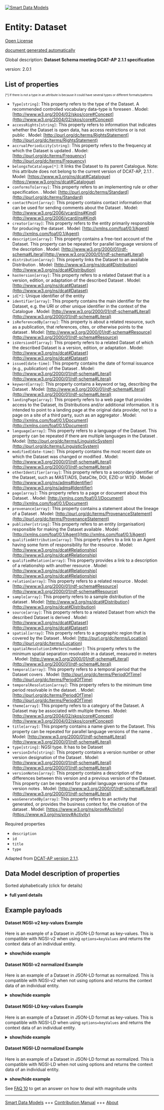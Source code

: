 <!-- 10-Header -->  
[![Smart Data Models](https://smartdatamodels.org/wp-content/uploads/2022/01/SmartDataModels_logo.png "Logo")](https://smartdatamodels.org)  
Entity: Dataset  
===============<!-- /10-Header -->  
<!-- 15-License -->  
[Open License](https://github.com/smart-data-models//dataModel.DCAT-AP/blob/master/Dataset/LICENSE.md)  
[document generated automatically](https://docs.google.com/presentation/d/e/2PACX-1vTs-Ng5dIAwkg91oTTUdt8ua7woBXhPnwavZ0FxgR8BsAI_Ek3C5q97Nd94HS8KhP-r_quD4H0fgyt3/pub?start=false&loop=false&delayms=3000#slide=id.gb715ace035_0_60)  
<!-- /15-License -->  
<!-- 20-Description -->  
Global description: **Dataset Schema meeting DCAT-AP 2.1.1 specification**  
version: 2.0.1  
<!-- /20-Description -->  
<!-- 30-PropertiesList -->  

## List of properties  

<sup><sub>[*] If there is not a type in an attribute is because it could have several types or different formats/patterns</sub></sup>  
- `Type[string]`: This property refers to the type of the Dataset. A recommended controlled vocabulary data-type is foreseen  . Model: [http://www.w3.org/2004/02/skos/core#Concept](http://www.w3.org/2004/02/skos/core#Concept)- `accessRights[string]`: This property refers to information that indicates whether the Dataset is open data, has access restrictions or is not public  . Model: [http://purl.org/dc/terms/RightsStatement](http://purl.org/dc/terms/RightsStatement)- `accrualPeriodicity[string]`: This property refers to the frequency at which the Dataset is updated  . Model: [http://purl.org/dc/terms/Frequency](http://purl.org/dc/terms/Frequency)- `belongsToCatalogue[*]`: It links the Dataset to its parent Catalogue. Note: this attribute does not belong to the current version of DCAT-AP, 2.1.1  . Model: [https://www.w3.org/ns/dcat#Catalogue](https://www.w3.org/ns/dcat#Catalogue)- `conformsTo[array]`: This property refers to an implementing rule or other specification.   . Model: [http://purl.org/dc/terms/Standard](http://purl.org/dc/terms/Standard)- `contactPoint[array]`: This property contains contact information that can be used for sending comments about the Dataset  . Model: [http://www.w3.org/2006/vcard/ns#Kind](http://www.w3.org/2006/vcard/ns#Kind)- `creator[array]`: This property refers to the entity primarily responsible for producing the dataset  . Model: [http://xmlns.com/foaf/0.1/Agent](http://xmlns.com/foaf/0.1/Agent)- `description[array]`: This property contains a free-text account of the Dataset. This property can be repeated for parallel language versions of the description  . Model: [http://www.w3.org/2000/01/rdf-schema#Literal](http://www.w3.org/2000/01/rdf-schema#Literal)- `distribution[array]`: This property links the Dataset to an available Distribution  . Model: [http://www.w3.org/ns/dcat#Distribution](http://www.w3.org/ns/dcat#Distribution)- `hasVersion[array]`: This property refers to a related Dataset that is a version, edition, or adaptation of the described Dataset  . Model: [http://www.w3.org/ns/dcat#Dataset](http://www.w3.org/ns/dcat#Dataset)- `id[*]`: Unique identifier of the entity  - `identifier[array]`: This property contains the main identifier for the Dataset, e.g. the URI or other unique identifier in the context of the Catalogue  . Model: [http://www.w3.org/2000/01/rdf-schema#Literal](http://www.w3.org/2000/01/rdf-schema#Literal)- `isReferencedBy[array]`: This property is about a related resource, such as a publication, that references, cites, or otherwise points to the dataset  . Model: [http://www.w3.org/2000/01/rdf-schema#Resource](http://www.w3.org/2000/01/rdf-schema#Resource)- `isVersionOf[array]`: This property refers to a related Dataset of which the described Dataset is a version, edition, or adaptation  . Model: [http://www.w3.org/ns/dcat#Dataset](http://www.w3.org/ns/dcat#Dataset)- `issued[date-time]`: This property contains the date of formal issuance (e.g., publication) of the Dataset  . Model: [http://www.w3.org/2000/01/rdf-schema#Literal](http://www.w3.org/2000/01/rdf-schema#Literal)- `keyword[array]`: This property contains a keyword or tag, describing the Dataset  . Model: [http://www.w3.org/2000/01/rdf-schema#Literal](http://www.w3.org/2000/01/rdf-schema#Literal)- `landingPage[array]`: This property refers to a web page that provides access to the Dataset, its Distributions and/or additional information. It is intended to point to a landing page at the original data provider, not to a page on a site of a third party, such as an aggregator  . Model: [http://xmlns.com/foaf/0.1/Document](http://xmlns.com/foaf/0.1/Document)- `language[array]`: This property refers to a language of the Dataset. This property can be repeated if there are multiple languages in the Dataset  . Model: [http://purl.org/dc/terms/LinguisticSystem](http://purl.org/dc/terms/LinguisticSystem)- `modified[date-time]`: This property contains the most recent date on which the Dataset was changed or modified  . Model: [http://www.w3.org/2000/01/rdf-schema#Literal](http://www.w3.org/2000/01/rdf-schema#Literal)- `otherIdentifier[array]`: This property refers to a secondary identifier of the Dataset, such as MAST/ADS, DataCite, DOI, EZID or W3ID  . Model: [http://www.w3.org/ns/adms#Identifier](http://www.w3.org/ns/adms#Identifier)- `page[array]`: This property refers to a page or document about this Dataset.   . Model: [http://xmlns.com/foaf/0.1/Document](http://xmlns.com/foaf/0.1/Document)- `provenance[array]`: This property contains a statement about the lineage of a Dataset  . Model: [http://purl.org/dc/terms/ProvenanceStatement](http://purl.org/dc/terms/ProvenanceStatement)- `publisher[string]`: This property refers to an entity (organisation) responsible for making the Dataset available  . Model: [http://xmlns.com/foaf/0.1/Agent](http://xmlns.com/foaf/0.1/Agent)- `qualifiedAttribution[array]`: This property refers to a link to an Agent having some form of responsibility for the resource  . Model: [http://www.w3.org/ns/dcat#Relationship](http://www.w3.org/ns/dcat#Relationship)- `qualifiedRelation[array]`: This property provides a link to a description of a relationship with another resource  . Model: [http://www.w3.org/ns/dcat#Relationship](http://www.w3.org/ns/dcat#Relationship)- `relation[array]`: This property refers to a related resource  . Model: [http://www.w3.org/2000/01/rdf-schema#Resource](http://www.w3.org/2000/01/rdf-schema#Resource)- `sample[array]`: This property refers to a sample distribution of the dataset  . Model: [http://www.w3.org/ns/dcat#Distribution](http://www.w3.org/ns/dcat#Distribution)- `source[array]`: This property refers to a related Dataset from which the described Dataset is derived  . Model: [http://www.w3.org/ns/dcat#Dataset](http://www.w3.org/ns/dcat#Dataset)- `spatial[array]`: This property refers to a geographic region that is covered by the Dataset  . Model: [http://purl.org/dc/terms/Location](http://purl.org/dc/terms/Location)- `spatialResolutionInMeters[number]`: This property refers to the minimum spatial separation resolvable in a dataset, measured in meters  . Model: [http://www.w3.org/2000/01/rdf-schema#Literal](http://www.w3.org/2000/01/rdf-schema#Literal)- `temporal[array]`: This property refers to a temporal period that the Dataset covers  . Model: [http://purl.org/dc/terms/PeriodOfTime](http://purl.org/dc/terms/PeriodOfTime)- `temporalResolution[array]`: This property refers to the minimum time period resolvable in the dataset.   . Model: [http://purl.org/dc/terms/PeriodOfTime](http://purl.org/dc/terms/PeriodOfTime)- `theme[array]`: This property refers to a category of the Dataset. A Dataset may be associated with multiple themes  . Model: [http://www.w3.org/2004/02/skos/core#Concept](http://www.w3.org/2004/02/skos/core#Concept)- `title[array]`: This property contains a name given to the Dataset. This property can be repeated for parallel language versions of the name  . Model: [http://www.w3.org/2000/01/rdf-schema#Literal](http://www.w3.org/2000/01/rdf-schema#Literal)- `type[string]`: NGSI type. It has to be Dataset  - `versionInfo[string]`: This property contains a version number or other version designation of the Dataset  . Model: [http://www.w3.org/2000/01/rdf-schema#Literal](http://www.w3.org/2000/01/rdf-schema#Literal)- `versionNotes[array]`: This property contains a description of the differences between this version and a previous version of the Dataset. This property can be repeated for parallel language versions of the version notes  . Model: [http://www.w3.org/2000/01/rdf-schema#Literal](http://www.w3.org/2000/01/rdf-schema#Literal)- `wasGeneratedBy[array]`: This property refers to an activity that generated, or provides the business context for, the creation of the dataset  . Model: [https://www.w3.org/ns/prov#Activity](https://www.w3.org/ns/prov#Activity)<!-- /30-PropertiesList -->  
<!-- 35-RequiredProperties -->  
Required properties  
- `description`  - `id`  - `title`  - `type`  <!-- /35-RequiredProperties -->  
<!-- 40-RequiredProperties -->  
Adapted from [DCAT-AP version 2.1.1](https://joinup.ec.europa.eu/collection/semantic-interoperability-community-semic/solution/dcat-application-profile-data-portals-europe/release/211).  
<!-- /40-RequiredProperties -->  
<!-- 50-DataModelHeader -->  
## Data Model description of properties  
Sorted alphabetically (click for details)  
<!-- /50-DataModelHeader -->  
<!-- 60-ModelYaml -->  
<details><summary><strong>full yaml details</strong></summary>    
```yaml  
Dataset:    
  description: Dataset Schema meeting DCAT-AP 2.1.1 specification    
  properties:    
    Type:    
      description: This property refers to the type of the Dataset. A recommended controlled vocabulary data-type is foreseen    
      type: string    
      x-ngsi:    
        model: "http://www.w3.org/2004/02/skos/core#Concept"    
        type: Property    
    accessRights:    
      description: 'This property refers to information that indicates whether the Dataset is open data, has access restrictions or is not public'    
      type: string    
      x-ngsi:    
        model: http://purl.org/dc/terms/RightsStatement    
        type: Property    
    accrualPeriodicity:    
      description: This property refers to the frequency at which the Dataset is updated    
      type: string    
      x-ngsi:    
        model: http://purl.org/dc/terms/Frequency    
        type: Property    
    belongsToCatalogue:    
      anyOf:    
        - description: Link to the catalogue    
          maxLength: 256    
          minLength: 1    
          pattern: ^[\w\-\.\{\}\$\+\*\[\]`|~^@!,:\\]+$    
          type: string    
          x-ngsi:    
            type: Property    
        - description: Link to the catalogue    
          format: uri    
          type: string    
          x-ngsi:    
            type: Property    
      description: 'It links the Dataset to its parent Catalogue. Note: this attribute does not belong to the current version of DCAT-AP, 2.1.1'    
      x-ngsi:    
        model: "https://www.w3.org/ns/dcat#Catalogue"    
        type: Relationship    
    conformsTo:    
      description: 'This property refers to an implementing rule or other specification. '    
      items:    
        description: Every rule or specification applicable    
        type: string    
        x-ngsi:    
          type: Property    
      type: array    
      x-ngsi:    
        model: http://purl.org/dc/terms/Standard    
        type: Property    
    contactPoint:    
      description: This property contains contact information that can be used for sending comments about the Dataset    
      items:    
        description: Every contact element    
        type: string    
        x-ngsi:    
          type: Property    
      type: array    
      x-ngsi:    
        model: "http://www.w3.org/2006/vcard/ns#Kind"    
        type: Property    
    creator:    
      description: This property refers to the entity primarily responsible for producing the dataset    
      items:    
        description: Every creator included    
        type: string    
        x-ngsi:    
          type: Property    
      type: array    
      x-ngsi:    
        model: http://xmlns.com/foaf/0.1/Agent    
        type: Property    
    description:    
      description: This property contains a free-text account of the Dataset. This property can be repeated for parallel language versions of the description    
      items:    
        description: Every description in a language    
        type: string    
        x-ngsi:    
          type: Property    
      type: array    
      x-ngsi:    
        model: "http://www.w3.org/2000/01/rdf-schema#Literal"    
        type: Property    
    distribution:    
      description: This property links the Dataset to an available Distribution    
      items:    
        anyOf:    
          - description: Every link to a distribution    
            maxLength: 256    
            minLength: 1    
            pattern: ^[\w\-\.\{\}\$\+\*\[\]`|~^@!,:\\]+$    
            type: string    
            x-ngsi:    
              type: Property    
          - description: Every link to a distribution    
            format: uri    
            type: string    
            x-ngsi:    
              type: Property    
      type: array    
      x-ngsi:    
        model: "http://www.w3.org/ns/dcat#Distribution"    
        type: Relationship    
    hasVersion:    
      description: 'This property refers to a related Dataset that is a version, edition, or adaptation of the described Dataset'    
      items:    
        description: Every version of the related datasets    
        format: uri    
        type: string    
        x-ngsi:    
          type: Property    
      type: array    
      x-ngsi:    
        model: "http://www.w3.org/ns/dcat#Dataset"    
        type: Property    
    id:    
      anyOf:    
        - description: Identifier format of any NGSI entity    
          maxLength: 256    
          minLength: 1    
          pattern: ^[\w\-\.\{\}\$\+\*\[\]`|~^@!,:\\]+$    
          type: string    
          x-ngsi:    
            type: Property    
        - description: Identifier format of any NGSI entity    
          format: uri    
          type: string    
          x-ngsi:    
            type: Property    
      description: Unique identifier of the entity    
      x-ngsi:    
        type: Property    
    identifier:    
      description: 'This property contains the main identifier for the Dataset, e.g. the URI or other unique identifier in the context of the Catalogue'    
      items:    
        description: Every identifier of the dataset    
        format: uri    
        type: string    
        x-ngsi:    
          type: Property    
      type: array    
      x-ngsi:    
        model: "http://www.w3.org/2000/01/rdf-schema#Literal"    
        type: Property    
    isReferencedBy:    
      description: 'This property is about a related resource, such as a publication, that references, cites, or otherwise points to the dataset'    
      items:    
        description: Every resource related to the dataset    
        format: uri    
        type: string    
        x-ngsi:    
          type: Property    
      type: array    
      x-ngsi:    
        model: "http://www.w3.org/2000/01/rdf-schema#Resource"    
        type: Relationship    
    isVersionOf:    
      description: 'This property refers to a related Dataset of which the described Dataset is a version, edition, or adaptation'    
      items:    
        description: Every dataset that the current dataset is a version of it    
        format: uri    
        type: string    
        x-ngsi:    
          type: Property    
      type: array    
      x-ngsi:    
        model: "http://www.w3.org/ns/dcat#Dataset"    
        type: Property    
    issued:    
      description: 'This property contains the date of formal issuance (e.g., publication) of the Dataset'    
      format: date-time    
      type: string    
      x-ngsi:    
        model: "http://www.w3.org/2000/01/rdf-schema#Literal"    
        type: Property    
    keyword:    
      description: 'This property contains a keyword or tag, describing the Dataset'    
      items:    
        description: Every keyword tag included    
        type: string    
        x-ngsi:    
          type: Property    
      type: array    
      x-ngsi:    
        model: "http://www.w3.org/2000/01/rdf-schema#Literal"    
        type: Property    
    landingPage:    
      description: 'This property refers to a web page that provides access to the Dataset, its Distributions and/or additional information. It is intended to point to a landing page at the original data provider, not to a page on a site of a third party, such as an aggregator'    
      items:    
        description: Every web page listed    
        format: uri    
        type: string    
        x-ngsi:    
          type: Property    
      type: array    
      x-ngsi:    
        model: http://xmlns.com/foaf/0.1/Document    
        type: Property    
    language:    
      description: This property refers to a language of the Dataset. This property can be repeated if there are multiple languages in the Dataset    
      items:    
        description: Every language included    
        type: string    
        x-ngsi:    
          type: Property    
      type: array    
      x-ngsi:    
        model: http://purl.org/dc/terms/LinguisticSystem    
        type: Property    
    modified:    
      description: This property contains the most recent date on which the Dataset was changed or modified    
      format: date-time    
      type: string    
      x-ngsi:    
        model: "http://www.w3.org/2000/01/rdf-schema#Literal"    
        type: Property    
    otherIdentifier:    
      description: 'This property refers to a secondary identifier of the Dataset, such as MAST/ADS, DataCite, DOI, EZID or W3ID'    
      items:    
        description: Every additional identifier included    
        format: uri    
        type: string    
        x-ngsi:    
          type: Property    
      type: array    
      x-ngsi:    
        model: "http://www.w3.org/ns/adms#Identifier"    
        type: Property    
    page:    
      description: 'This property refers to a page or document about this Dataset. '    
      items:    
        description: Every page or document    
        format: uri    
        type: string    
        x-ngsi:    
          type: Property    
      type: array    
      x-ngsi:    
        model: http://xmlns.com/foaf/0.1/Document    
        type: Property    
    provenance:    
      description: This property contains a statement about the lineage of a Dataset    
      items:    
        description: Every lineage associated to the dataset    
        type: string    
        x-ngsi:    
          type: Property    
      type: array    
      x-ngsi:    
        model: http://purl.org/dc/terms/ProvenanceStatement    
        type: Property    
    publisher:    
      description: This property refers to an entity (organisation) responsible for making the Dataset available    
      type: string    
      x-ngsi:    
        model: http://xmlns.com/foaf/0.1/Agent    
        type: Property    
    qualifiedAttribution:    
      description: This property refers to a link to an Agent having some form of responsibility for the resource    
      items:    
        description: Every attribution included    
        type: string    
        x-ngsi:    
          type: Property    
      type: array    
      x-ngsi:    
        model: "http://www.w3.org/ns/dcat#Relationship"    
        type: Property    
    qualifiedRelation:    
      description: This property provides a link to a description of a relationship with another resource    
      items:    
        description: Every qualified relation included    
        format: uri    
        type: string    
        x-ngsi:    
          type: Property    
      type: array    
      x-ngsi:    
        model: "http://www.w3.org/ns/dcat#Relationship"    
        type: Property    
    relation:    
      description: This property refers to a related resource    
      items:    
        description: Every related resource included    
        format: uri    
        type: string    
        x-ngsi:    
          type: Property    
      type: array    
      x-ngsi:    
        model: "http://www.w3.org/2000/01/rdf-schema#Resource"    
        type: Property    
    sample:    
      description: This property refers to a sample distribution of the dataset    
      items:    
        description: Every sample included with the dataset    
        format: uri    
        type: string    
        x-ngsi:    
          type: Property    
      type: array    
      x-ngsi:    
        model: "http://www.w3.org/ns/dcat#Distribution"    
        type: Property    
    source:    
      description: This property refers to a related Dataset from which the described Dataset is derived    
      items:    
        description: Every dataset which is a source of the current dataset    
        format: uri    
        type: string    
        x-ngsi:    
          type: Property    
      type: array    
      x-ngsi:    
        model: "http://www.w3.org/ns/dcat#Dataset"    
        type: Property    
    spatial:    
      description: This property refers to a geographic region that is covered by the Dataset    
      items:    
        description: 'Geojson reference to the item. It can be Point, LineString, Polygon, MultiPoint, MultiLineString or MultiPolygon'    
        oneOf:    
          - bbox:    
              items:    
                type: number    
              minItems: 4    
              type: array    
            coordinates:    
              items:    
                type: number    
              minItems: 2    
              type: array    
            type:    
              enum:    
                - Point    
              type: string    
          - bbox:    
              items:    
                type: number    
              minItems: 4    
              type: array    
            coordinates:    
              items:    
                items:    
                  type: number    
                minItems: 2    
                type: array    
              minItems: 2    
              type: array    
            type:    
              enum:    
                - LineString    
              type: string    
          - bbox:    
              items:    
                type: number    
              minItems: 4    
              type: array    
            coordinates:    
              items:    
                items:    
                  items:    
                    type: number    
                  minItems: 2    
                  type: array    
                minItems: 4    
                type: array    
              type: array    
            type:    
              enum:    
                - Polygon    
              type: string    
          - bbox:    
              items:    
                type: number    
              minItems: 4    
              type: array    
            coordinates:    
              items:    
                items:    
                  type: number    
                minItems: 2    
                type: array    
              type: array    
            type:    
              enum:    
                - MultiPoint    
              type: string    
          - bbox:    
              items:    
                type: number    
              minItems: 4    
              type: array    
            coordinates:    
              items:    
                items:    
                  items:    
                    type: number    
                  minItems: 2    
                  type: array    
                minItems: 2    
                type: array    
              type: array    
            type:    
              enum:    
                - MultiLineString    
              type: string    
          - bbox:    
              items:    
                type: number    
              minItems: 4    
              type: array    
            coordinates:    
              items:    
                items:    
                  items:    
                    items:    
                    minItems: 2    
                    type: array    
                  minItems: 4    
                  type: array    
                type: array    
              type: array    
            type:    
              enum:    
                - MultiPolygon    
              type: string    
        x-ngsi:    
          type: GeoProperty    
      type: array    
      x-ngsi:    
        model: http://purl.org/dc/terms/Location    
        type: GeoProperty    
    spatialResolutionInMeters:    
      description: 'This property refers to the minimum spatial separation resolvable in a dataset, measured in meters'    
      type: number    
      x-ngsi:    
        model: "http://www.w3.org/2000/01/rdf-schema#Literal"    
        type: Property    
    temporal:    
      description: This property refers to a temporal period that the Dataset covers    
      items:    
        description: Every temporal period included    
        format: date-time    
        type: string    
        x-ngsi:    
          type: Property    
      type: array    
      x-ngsi:    
        model: http://purl.org/dc/terms/PeriodOfTime    
        type: Property    
    temporalResolution:    
      description: 'This property refers to the minimum time period resolvable in the dataset. '    
      items:    
        description: Every temporal resolution included    
        format: duration    
        type: string    
        x-ngsi:    
          type: Property    
      type: array    
      x-ngsi:    
        model: http://purl.org/dc/terms/PeriodOfTime    
        type: Property    
    theme:    
      description: This property refers to a category of the Dataset. A Dataset may be associated with multiple themes    
      items:    
        description: Every theme included    
        type: string    
        x-ngsi:    
          type: Property    
      type: array    
      x-ngsi:    
        model: "http://www.w3.org/2004/02/skos/core#Concept"    
        type: Property    
    title:    
      description: This property contains a name given to the Dataset. This property can be repeated for parallel language versions of the name    
      items:    
        description: Every title in a language    
        type: string    
        x-ngsi:    
          type: Property    
      type: array    
      x-ngsi:    
        model: "http://www.w3.org/2000/01/rdf-schema#Literal"    
        type: Property    
    type:    
      description: NGSI type. It has to be Dataset    
      enum:    
        - Dataset    
      type: string    
      x-ngsi:    
        type: Property    
    versionInfo:    
      description: This property contains a version number or other version designation of the Dataset    
      type: string    
      x-ngsi:    
        model: "http://www.w3.org/2000/01/rdf-schema#Literal"    
        type: Property    
    versionNotes:    
      description: This property contains a description of the differences between this version and a previous version of the Dataset. This property can be repeated for parallel language versions of the version notes    
      items:    
        description: Every language description of the version notes    
        type: string    
        x-ngsi:    
          type: Property    
      type: array    
      x-ngsi:    
        model: "http://www.w3.org/2000/01/rdf-schema#Literal"    
        type: Property    
    wasGeneratedBy:    
      description: 'This property refers to an activity that generated, or provides the business context for, the creation of the dataset'    
      items:    
        description: Every activity included    
        type: string    
        x-ngsi:    
          type: Property    
      type: array    
      x-ngsi:    
        model: "https://www.w3.org/ns/prov#Activity"    
        type: Property    
  required:    
    - id    
    - type    
    - description    
    - title    
  type: object    
  x-derived-from: ""    
  x-disclaimer: 'Redistribution and use in source and binary forms, with or without modification, are permitted  provided that the license conditions are met. Copyleft (c) 2022 Contributors to Smart Data Models Program'    
  x-license-url: https://github.com/smart-data-models/dataModel.DCAT-AP/blob/master/Dataset/LICENSE.md    
  x-model-schema: https://smart-data-models.github.io/dataModel.DCAT-AP/Dataset/schema.json    
  x-model-tags: INTERSTAT    
  x-version: 2.0.1    
```  
</details>    
<!-- /60-ModelYaml -->  
<!-- 70-MiddleNotes -->  
<!-- /70-MiddleNotes -->  
<!-- 80-Examples -->  
## Example payloads    
#### Dataset NGSI-v2 key-values Example    
Here is an example of a Dataset in JSON-LD format as key-values. This is compatible with NGSI-v2 when  using `options=keyValues` and returns the context data of an individual entity.  
<details><summary><strong>show/hide example</strong></summary>    
```json  
{  
  "id": "urn:ngsi-ld:Dataset:id:VESI:23278568",  
  "type": "Dataset",  
  "modified": "2015-07-13T03:09:32Z",  
  "source": [  
    "urn:ngsi-ld:Dataset:items:YSWN:41266715"  
  ],  
  "description": [  
    "Alojamientos turísticos en sus diferentes modalidades y categorias de la Comunidad de Madrid."  
  ],  
  "title": [  
    "Alojamientos turísticos en sus diferentes modalidades y categorias de la Comunidad de Madrid"  
  ],  
  "contactPoint": [  
    "https://datos.gob.es/es/comment/reply/145778."  
  ],  
  "belongsToCatalogue": "urn:ngsi-ld:Catalogue:items:MWVK:61846917",  
  "distribution": [  
    "urn:ngsi-ld:Distribution:items:KJVK:30944451",  
    "urn:ngsi-ld:Distribution:items:MMWU:84196227"  
  ],  
  "keyword": [  
    "alojamiento",  
    "apartamento rural",  
    "apartamento turístico",  
    "campamento de turismo",  
    "camping",  
    "casa rural",  
    "casas de huéspedes",  
    "hostal",  
    "hostel",  
    "hosteria",  
    "hotel",  
    "hotel rural",  
    "hotel-apartamento",  
    "pension",  
    "vivienda de uso turistico"  
  ],  
  "publisher": "comunidad de madrid.",  
  "spatial": [  
    {  
      "type": "Point",  
      "coordinates": [  
        9.922458,  
        109.478534  
      ]  
    }  
  ],  
  "temporal": [  
    "2023-04-03T02:35:57Z"  
  ],  
  "theme": [  
    "Economy",  
    "Tourism"  
  ],  
  "accessRights": "https://creativecommons.org/licenses/by/4.0/legalcode.es",  
  "creator": [  
    "Comunidad de Madrid"  
  ],  
  "page": [  
    "urn:ngsi-ld:Dataset:items:EDTJ:28919577",  
    "urn:ngsi-ld:Dataset:items:GKJO:30040605"  
  ],  
  "accrualPeriodicity": "weekly",  
  "hasVersion": [  
    "urn:ngsi-ld:Dataset:items:SQSB:90831182",  
    "urn:ngsi-ld:Dataset:items:FFVZ:69502935"  
  ],  
  "identifier": [  
    "urn:ngsi-ld:Dataset:items:MBNQ:57176010",  
    "urn:ngsi-ld:Dataset:items:DDDJ:93242038"  
  ],  
  "isReferencedBy": [  
    "urn:ngsi-ld:Dataset:items:YQRP:33454193",  
    "urn:ngsi-ld:Dataset:items:RBND:48628164"  
  ],  
  "isVersionOf": [  
    "urn:ngsi-ld:Dataset:items:AMAC:16896252",  
    "urn:ngsi-ld:Dataset:items:IPSO:04920226"  
  ],  
  "landingPage": [  
    "urn:ngsi-ld:Dataset:items:UMBA:72418275",  
    "urn:ngsi-ld:Dataset:items:GUKW:86586813"  
  ],  
  "language": [  
    "EN",  
    "SP"  
  ],  
  "otherIdentifier": [  
    "urn:ngsi-ld:Dataset:items:ZNYR:18053145",  
    "urn:ngsi-ld:Dataset:items:ICBO:96194869"  
  ],  
  "provenance": [  
    "1",  
    "2"  
  ],  
  "qualifiedAttribution": [  
    ""  
  ],  
  "qualifiedRelation": [  
    "urn:ngsi-ld:Dataset:items:ITFK:67369057",  
    "urn:ngsi-ld:Dataset:items:ZJWX:10596189"  
  ],  
  "relatedResource": [  
    "urn:ngsi-ld:Dataset:items:FXEY:35067714",  
    "urn:ngsi-ld:Dataset:items:YYOL:47950545"  
  ],  
  "issued": "1983-07-16T12:51:26Z",  
  "sample": [  
    "urn:ngsi-ld:Dataset:items:QJPZ:50290394",  
    "urn:ngsi-ld:Dataset:items:ZSSA:73451152"  
  ],  
  "spatialResolutionInMeters": 0.6,  
  "temporalResolution": [  
    "PT15M"  
  ],  
  "Type": "",  
  "version": "",  
  "versionNotes": [  
  ],  
  "wasGeneratedBy": [  
    "datos.gob.es"  
  ]  
}  
```  
</details>  
#### Dataset NGSI-v2 normalized Example    
Here is an example of a Dataset in JSON-LD format as normalized. This is compatible with NGSI-v2 when not using options and returns the context data of an individual entity.  
<details><summary><strong>show/hide example</strong></summary>    
```json  
{  
  "id": "urn:ngsi-ld:Dataset:id:HUZY:68185655",  
  "type": "Dataset",  
  "modified": {  
    "type": "DateTime",  
    "value": "2021-07-01T10:27:59Z"  
  },  
  "source": {  
    "type": "Text",  
    "value":"urn:ngsi-ld:Dataset:items:YSWN:41266715"  
  },  
  "description": {  
    "type": "Text",  
    "value": ["Alojamientos turísticos en sus diferentes modalidades y categorias de la Comunidad de Madrid."]  
  },  
  "title": {  
    "type": "array",  
    "value": [  
      "Alojamientos turísticos en sus diferentes modalidades y categorias de la Comunidad de Madrid"  
    ]  
  },  
  "contactPoint": {  
    "type": "array",  
    "value": [  
       "https://datos.gob.es/es/comment/reply/145778."  
    ]  
  },  
  "belongsToCatalogue": {  
    "type": "Text",  
    "value": "urn:ngsi-ld:Catalogue:items:MWVK:61846917"  
  },  
  "distribution": {  
    "type": "array",  
    "value": [  
      "urn:ngsi-ld:Distribution:items:KJVK:30944451",  
      "urn:ngsi-ld:Distribution:items:MMWU:84196227"  
    ]  
  },  
  "keyword": {  
    "type": "array",  
    "value": [  
    "alojamiento",  
    "apartamento rural",  
    "apartamento turístico",  
    "campamento de turismo",  
    "camping",  
    "casa rural",  
    "casas de huéspedes",  
    "hostal",  
    "hostel",  
    "hosteria",  
    "hotel",  
    "hotel rural",  
    "hotel-apartamento",  
    "pension",  
    "vivienda de uso turistico"  
    ]  
  },  
  "publisher": {  
    "type": "Text",  
    "value": "comunidad de madrid"  
  },  
  "spatial": {  
    "type": "geo:json",  
    "value": {  
      "type": "Point",  
      "coordinates": [  
        22.1394715,  
        -7.100602  
      ]  
    }  
  },  
  "temporal": {  
    "type": "array",  
    "value": [  
    "2023-04-03T02:35:57Z"  
    ]  
  },  
  "theme": {  
    "type": "array",  
    "value": [  
    "Economy",  
    "Tourism"  
    ]  
  },  
  "accessRights": {  
    "type": "Text",  
    "value": "https://creativecommons.org/licenses/by/4.0/legalcode.es"  
  },  
  "creator": {  
    "type": "Text",  
    "value":  "Comunidad de Madrid"  
  },  
  "page": {  
    "type": "array",  
    "value": [  
      "",  
      ""  
    ]  
  },  
  "accrualPeriodicity": {  
    "type": "array",  
    "value": "two years"  
  },  
  "hasVersion": {  
    "type": "Text",  
    "value": [  
      "",  
      ""  
    ]  
  },  
  "identifier": {  
    "type": "array",  
    "value": [  
      "",  
      ""  
    ]  
  },  
  "isReferencedBy": {  
    "type": "array",  
    "value": [  
      "urn:ngsi-ld:Dataset:items:HJNK:88711880",  
      "urn:ngsi-ld:Dataset:items:MDEO:95193079"  
    ]  
  },  
  "isVersionOf": {  
    "type": "array",  
    "value": [  
      "urn:ngsi-ld:Dataset:items:RBWE:31388012",  
      "urn:ngsi-ld:Dataset:items:GATZ:02632837"  
    ]  
  },  
  "landingPage": {  
    "type": "array",  
    "value": [  
      "htps://meloda.org"  
    ]  
  },  
  "language": {  
    "type": "array",  
    "value": [  
      "EN",  
      "ES"  
    ]  
  },  
  "otherIdentifier": {  
    "type": "array",  
    "value": [  
      "",  
      ""  
    ]  
  },  
  "provenance": {  
    "type": "array",  
    "value": [  
      "",  
      ""  
    ]  
  },  
  "qualifiedAttribution": {  
    "type": "array",  
    "value": [  
      ""  
    ]  
  },  
  "qualifiedRelation": {  
    "type": "array",  
    "value": [  
      ""  
    ]  
  },  
  "relatedResource": {  
    "type": "array",  
    "value": [  
      "urn:ngsi-ld:Dataset:items:LGBY:74926949",  
      "urn:ngsi-ld:Dataset:items:ZAUC:79968579"  
    ]  
  },  
  "issued": {  
    "type": "DateTime",  
    "value": "2021-10-01T15:46:46Z"  
  },  
  "sample": {  
    "type": "array",  
    "value": [  
      "urn:ngsi-ld:Dataset:items:MLHW:64299003",  
      "urn:ngsi-ld:Dataset:items:GNXL:59256807"  
    ]  
  },  
  "spatialResolutionInMeters": {  
    "type": "array",  
    "value": [  
      0.6  
    ]  
  },  
  "temporalResolution": {  
    "type": "array",  
    "value": [  
      "PT15M"  
    ]  
  },  
  "Type": {  
    "type": "Text",  
    "value": ""  
  },  
  "version": {  
    "type": "Text",  
    "value": "3.0"  
  },  
  "versionNotes": {  
    "type": "array",  
    "value": [  
      "With temporal evolution"  
    ]  
  },  
  "wasGeneratedBy": {  
    "type": "Text",  
    "value": [  
      "meloda Team"  
    ]  
  }  
}  
```  
</details>  
#### Dataset NGSI-LD key-values Example    
Here is an example of a Dataset in JSON-LD format as key-values. This is compatible with NGSI-LD when  using `options=keyValues` and returns the context data of an individual entity.  
<details><summary><strong>show/hide example</strong></summary>    
```json  
{  
  "id": "urn:ngsi-ld:Dataset:id:VESI:23278568",  
  "type": "Dataset",  
  "modified": "2015-07-13T03:09:32Z",  
  "source": [  
    "urn:ngsi-ld:Dataset:items:YSWN:41266715"  
  ],  
  "description": [  
    "Alojamientos turísticos en sus diferentes modalidades y categorias de la Comunidad de Madrid."  
  ],  
  "title": [  
    "Alojamientos turísticos en sus diferentes modalidades y categorias de la Comunidad de Madrid"  
  ],  
  "contactPoint": [  
    "https://datos.gob.es/es/comment/reply/145778."  
  ],  
  "belongsToCatalogue": "urn:ngsi-ld:Catalogue:items:MWVK:61846917",  
  "distribution": [  
    "urn:ngsi-ld:Distribution:items:KJVK:30944451",  
    "urn:ngsi-ld:Distribution:items:MMWU:84196227"  
  ],  
  "keyword": [  
    "alojamiento",  
    "apartamento rural",  
    "apartamento turístico",  
    "campamento de turismo",  
    "camping",  
    "casa rural",  
    "casas de huéspedes",  
    "hostal",  
    "hostel",  
    "hosteria",  
    "hotel",  
    "hotel rural",  
    "hotel-apartamento",  
    "pension",  
    "vivienda de uso turistico"  
  ],  
  "publisher": "Statement which consumer product thought total. Nothing concern picture involve paper nor kid.",  
  "spatial": [  
    {  
      "type": "Point",  
      "coordinates": [  
        9.922458,  
        109.478534  
      ]  
    }  
  ],  
  "temporal": [  
    "2023-04-03T02:35:57Z"  
  ],  
  "theme": [  
    "Economy",  
    "Tourism"  
  ],  
  "accessRights": "https://creativecommons.org/licenses/by/4.0/legalcode.es",  
  "creator": [  
    "Comunidad de Madrid"  
  ],  
  "page": [  
    "urn:ngsi-ld:Dataset:items:EDTJ:28919577",  
    "urn:ngsi-ld:Dataset:items:GKJO:30040605"  
  ],  
  "accrualPeriodicity": "weekly",  
  "hasVersion": [  
    "urn:ngsi-ld:Dataset:items:SQSB:90831182",  
    "urn:ngsi-ld:Dataset:items:FFVZ:69502935"  
  ],  
  "identifier": [  
    "urn:ngsi-ld:Dataset:items:MBNQ:57176010",  
    "urn:ngsi-ld:Dataset:items:DDDJ:93242038"  
  ],  
  "isReferencedBy": [  
    "urn:ngsi-ld:Dataset:items:YQRP:33454193",  
    "urn:ngsi-ld:Dataset:items:RBND:48628164"  
  ],  
  "isVersionOf": [  
    "urn:ngsi-ld:Dataset:items:AMAC:16896252",  
    "urn:ngsi-ld:Dataset:items:IPSO:04920226"  
  ],  
  "landingPage": [  
    "urn:ngsi-ld:Dataset:items:UMBA:72418275",  
    "urn:ngsi-ld:Dataset:items:GUKW:86586813"  
  ],  
  "language": [  
    "EN",  
    "SP"  
  ],  
  "otherIdentifier": [  
    "urn:ngsi-ld:Dataset:items:ZNYR:18053145",  
    "urn:ngsi-ld:Dataset:items:ICBO:96194869"  
  ],  
  "provenance": [  
    "1",  
    "2"  
  ],  
  "qualifiedAttribution": [  
    "Central born manage evidence data. Answer doctor visit ready physical fact. Quite allow however certain lose heart.",  
    "Home interesting range ever. Magazine the instead particularly. Late have collection."  
  ],  
  "qualifiedRelation": [  
    "urn:ngsi-ld:Dataset:items:ITFK:67369057",  
    "urn:ngsi-ld:Dataset:items:ZJWX:10596189"  
  ],  
  "relatedResource": [  
    "urn:ngsi-ld:Dataset:items:FXEY:35067714",  
    "urn:ngsi-ld:Dataset:items:YYOL:47950545"  
  ],  
  "releaseDate": "1983-07-16T12:51:26Z",  
  "sample": [  
    "urn:ngsi-ld:Dataset:items:QJPZ:50290394",  
    "urn:ngsi-ld:Dataset:items:ZSSA:73451152"  
  ],  
  "spatialResolutionInMeters": 0.6,  
  "temporalResolution": [  
   "PT15M"  
  ],  
  "Type": "",  
  "version": "",  
  "versionNotes": [  
  ],  
  "wasGeneratedBy": [  
    "datos.gob.es"  
  ],  
  "@context": [  
    "https://raw.githubusercontent.com/smart-data-models/dataModel.DCAT-AP/master/context.jsonld"  
  ]  
}  
```  
</details>  
#### Dataset NGSI-LD normalized Example    
Here is an example of a Dataset in JSON-LD format as normalized. This is compatible with NGSI-LD when not using options and returns the context data of an individual entity.  
<details><summary><strong>show/hide example</strong></summary>    
```json  
{  
  "id": "urn:ngsi-ld:Dataset:id:HUZY:68185655",  
  "type": "Dataset",  
  "modified": {  
    "type": "Property",  
    "value": {  
      "@type": "DateTime",  
      "@value": "2021-07-01T10:27:59Z"  
    }  
  },  
  "source": {  
    "type": "Property",  
    "value":"urn:ngsi-ld:Dataset:items:YSWN:41266715"  
  },  
  "description": {  
    "type": "Property",  
    "value": ["Alojamientos turísticos en sus diferentes modalidades y categorias de la Comunidad de Madrid."]  
  },  
  "title": {  
    "type": "Property",  
    "value": [  
      "Alojamientos turísticos en sus diferentes modalidades y categorias de la Comunidad de Madrid"  
    ]  
  },  
  "contactPoint": {  
    "type": "Property",  
    "value": [  
       "https://datos.gob.es/es/comment/reply/145778."  
    ]  
  },  
  "belongsToCatalogue": {  
    "type": "Relationship",  
    "object": "urn:ngsi-ld:Catalogue:items:MWVK:61846917"  
  },  
  "distribution": {  
    "type": "Relationship",  
    "object": [  
      "urn:ngsi-ld:Distribution:items:KJVK:30944451",  
      "urn:ngsi-ld:Distribution:items:MMWU:84196227"  
    ]  
  },  
  "keyword": {  
    "type": "Property",  
    "value": [  
    "alojamiento",  
    "apartamento rural",  
    "apartamento turístico",  
    "campamento de turismo",  
    "camping",  
    "casa rural",  
    "casas de huéspedes",  
    "hostal",  
    "hostel",  
    "hosteria",  
    "hotel",  
    "hotel rural",  
    "hotel-apartamento",  
    "pension",  
    "vivienda de uso turistico"  
    ]  
  },  
  "publisher": {  
    "type": "Property",  
    "value": "Comunidad de madrid"  
  },  
  "spatial": {  
    "type": "GeoProperty",  
    "value": {  
      "type": "Point",  
      "coordinates": [  
        22.1394715,  
        -7.100602  
      ]  
    }  
  },  
  "temporal": {  
    "type": "Property",  
    "value": [  
    "2023-04-03T02:35:57Z"  
    ]  
  },  
  "theme": {  
    "type": "Property",  
    "value": [  
    "Economy",  
    "Tourism"  
    ]  
  },  
  "accessRights": {  
    "type": "Property",  
    "value": "https://creativecommons.org/licenses/by/4.0/legalcode.es"  
  },  
  "creator": {  
    "type": "Property",  
    "value":  "Comunidad de Madrid"  
  },  
  "page": {  
    "type": "Property",  
    "value": [  
      "",  
      ""  
    ]  
  },  
  "accrualPeriodicity": {  
    "type": "Property",  
    "value": "two years"  
  },  
  "hasVersion": {  
    "type": "Property",  
    "value": [  
      "",  
      ""  
    ]  
  },  
  "identifier": {  
    "type": "Property",  
    "value": [  
      "",  
      ""  
    ]  
  },  
  "isReferencedBy": {  
    "type": "Relationship",  
    "object": [  
      "urn:ngsi-ld:Dataset:items:HJNK:88711880",  
      "urn:ngsi-ld:Dataset:items:MDEO:95193079"  
    ]  
  },  
  "isVersionOf": {  
    "type": "Property",  
    "value": [  
      "urn:ngsi-ld:Dataset:items:RBWE:31388012",  
      "urn:ngsi-ld:Dataset:items:GATZ:02632837"  
    ]  
  },  
  "landingPage": {  
    "type": "Property",  
    "value": [  
      "htps://meloda.org"  
    ]  
  },  
  "language": {  
    "type": "Property",  
    "value": [  
      "EN",  
      "ES"  
    ]  
  },  
  "otherIdentifier": {  
    "type": "Property",  
    "value": [  
      "",  
      ""  
    ]  
  },  
  "provenance": {  
    "type": "Property",  
    "value": [  
      "",  
      ""  
    ]  
  },  
  "qualifiedAttribution": {  
    "type": "Property",  
    "value": [  
      ""  
    ]  
  },  
  "qualifiedRelation": {  
    "type": "Property",  
    "value": [  
      ""  
    ]  
  },  
  "relation": {  
    "type": "Property",  
    "value": [  
      "urn:ngsi-ld:Dataset:items:LGBY:74926949",  
      "urn:ngsi-ld:Dataset:items:ZAUC:79968579"  
    ]  
  },  
  "issued": {  
    "type": "Property",  
    "value": {  
      "@type": "DateTime",  
      "@value": "2021-10-01T15:46:46Z"  
    }  
  },  
  "sample": {  
    "type": "Property",  
    "value": [  
      "urn:ngsi-ld:Dataset:items:MLHW:64299003",  
      "urn:ngsi-ld:Dataset:items:GNXL:59256807"  
    ]  
  },  
  "spatialResolutionInMeters": {  
    "type": "Property",  
    "value": [  
      0.6  
    ]  
  },  
  "temporalResolution": {  
    "type": "Property",  
    "value": [  
      "PT15M"  
    ]  
  },  
  "Type": {  
    "type": "Property",  
    "value": ""  
  },  
  "versionInfo": {  
    "type": "Property",  
    "value": "3.0"  
  },  
  "versionNotes": {  
    "type": "Property",  
    "value": [  
      "With temporal evolution"  
    ]  
  },  
  "wasGeneratedBy": {  
    "type": "Property",  
    "value": [  
      "meloda Team"  
    ]  
  },  
  "@context": [  
    "https://raw.githubusercontent.com/smart-data-models/dataModel.DCAT-AP/master/context.jsonld"  
  ]  
}  
```  
</details><!-- /80-Examples -->  
<!-- 90-FooterNotes -->  
<!-- /90-FooterNotes -->  
<!-- 95-Units -->  
See [FAQ 10](https://smartdatamodels.org/index.php/faqs/) to get an answer on how to deal with magnitude units  
<!-- /95-Units -->  
<!-- 97-LastFooter -->  
---  
[Smart Data Models](https://smartdatamodels.org) +++ [Contribution Manual](https://bit.ly/contribution_manual) +++ [About](https://bit.ly/Introduction_SDM)<!-- /97-LastFooter -->  
